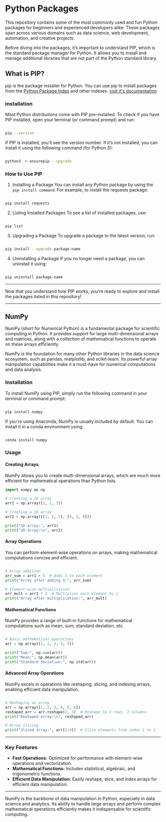 # Python Packages
This repository contains some of the most commonly used and fun Python packages for beginners and experienced developers alike. These packages span across various domains such as data science, web development, automation, and creative projects.

Before diving into the packages, it’s important to understand PIP, which is the standard package manager for Python. It allows you to install and manage additional libraries that are not part of the Python standard library.

## What is PIP?
pip is the package installer for Python. You can use pip to install packages from the [Python Package Index](https://pypi.org/) and other indexes.
[visit it's documentation](https://pip.pypa.io/en/stable/installation/)

### installation
Most Python distributions come with PIP pre-installed. To check if you have PIP installed, open your terminal (or command prompt) and run:


```bash

pip --version

```
If PIP is installed, you’ll see the version number. If it’s not installed, you can install it using the following command (for Python 3):


```bash

python3 -m ensurepip --upgrade

```
### How to Use PIP
1. Installing a Package
You can install any Python package by using the `pip install command`. For example, to install the requests package:

```bash

pip install requests

```
2. Listing Installed Packages
To see a list of installed packages, use:

```bash

pip list

```
3. Upgrading a Package
To upgrade a package to the latest version, run:

```bash

pip install --upgrade package-name

```
4. Uninstalling a Package
If you no longer need a package, you can uninstall it using:

```bash

pip uninstall package-name

```
___

Now that you understand how PIP works, you’re ready to explore and install the packages listed in this repository!

___

## NumPy
NumPy (short for Numerical Python) is a fundamental package for scientific computing in Python. It provides support for large multi-dimensional arrays and matrices, along with a collection of mathematical functions to operate on these arrays efficiently.

NumPy is the foundation for many other Python libraries in the data science ecosystem, such as pandas, matplotlib, and scikit-learn. Its powerful array manipulation capabilities make it a must-have for numerical computations and data analysis.

### Installation
To install NumPy using PIP, simply run the following command in your terminal or command prompt:


```bash

pip install numpy

```
If you're using Anaconda, NumPy is usually included by default. You can install it in a conda environment using:

```bash

conda install numpy

```

### Usage
#### Creating Arrays
NumPy allows you to create multi-dimensional arrays, which are much more efficient for mathematical operations than Python lists.

```python
import numpy as np

# Creating a 1D array
arr1 = np.array([1, 2, 3])

# Creating a 2D array
arr2 = np.array([[1, 2, 3], [4, 5, 6]])

print("1D array:", arr1)
print("2D array:\n", arr2)

```

#### Array Operations
You can perform element-wise operations on arrays, making mathematical computations concise and efficient.

```python

# Array addition
arr_sum = arr1 + 5  # Adds 5 to each element
print("Array after adding 5:", arr_sum)

# Element-wise multiplication
arr_mult = arr1 * 2  # Multiplies each element by 2
print("Array after multiplication:", arr_mult)

```

#### Mathematical Functions
NumPy provides a range of built-in functions for mathematical computations such as mean, sum, standard deviation, etc.

```python

# Basic mathematical operations
arr = np.array([1, 2, 3, 4, 5])

print("Sum:", np.sum(arr))
print("Mean:", np.mean(arr))
print("Standard deviation:", np.std(arr))

```

#### Advanced Array Operations
NumPy excels in operations like reshaping, slicing, and indexing arrays, enabling efficient data manipulation.

```python

# Reshaping an array
arr = np.array([1, 2, 3, 4, 5, 6])
reshaped_arr = arr.reshape(2, 3)  # Reshape to 2 rows, 3 columns
print("Reshaped array:\n", reshaped_arr)

# Array slicing
print("Sliced array:", arr[1:4])  # Slice elements from index 1 to 3

```

___

### Key Features
- **Fast Operations:** Optimized for performance with element-wise operations and vectorization.
- **Mathematical Functions:** Includes statistical, algebraic, and trigonometric functions.
- **Efficient Data Manipulation:** Easily reshape, slice, and index arrays for efficient data manipulation.

___

NumPy is the backbone of data manipulation in Python, especially in data science and analytics. Its ability to handle large arrays and perform complex mathematical operations efficiently makes it indispensable for scientific computing.